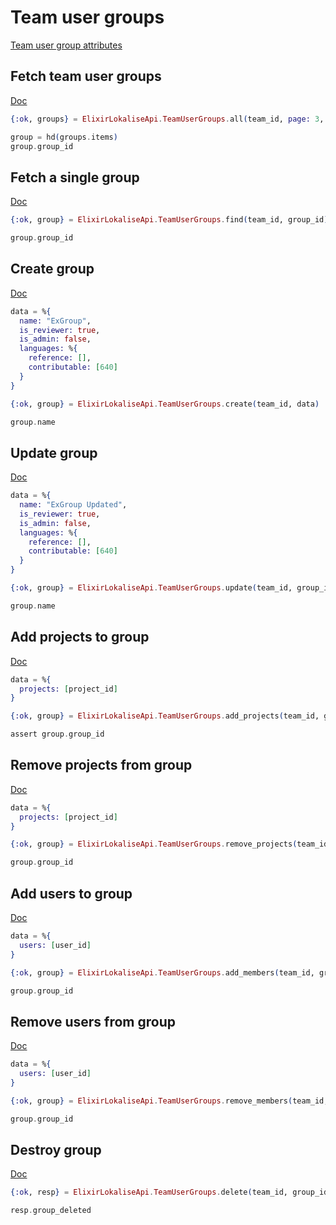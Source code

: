 # Team user groups

[Team user group attributes](https://app.lokalise.com/api2docs/curl/#object-team-user-groups)

## Fetch team user groups

[Doc](https://app.lokalise.com/api2docs/curl/#transition-list-all-groups-get)

```elixir
{:ok, groups} = ElixirLokaliseApi.TeamUserGroups.all(team_id, page: 3, limit: 2)

group = hd(groups.items)
group.group_id
```

## Fetch a single group

[Doc](https://app.lokalise.com/api2docs/curl/#transition-retrieve-a-group-get)

```elixir
{:ok, group} = ElixirLokaliseApi.TeamUserGroups.find(team_id, group_id)

group.group_id
```

## Create group

[Doc](https://app.lokalise.com/api2docs/curl/#transition-create-a-group-post)

```elixir
data = %{
  name: "ExGroup",
  is_reviewer: true,
  is_admin: false,
  languages: %{
    reference: [],
    contributable: [640]
  }
}

{:ok, group} = ElixirLokaliseApi.TeamUserGroups.create(team_id, data)

group.name
```

## Update group

[Doc](https://app.lokalise.com/api2docs/curl/#transition-update-a-group-put)

```elixir
data = %{
  name: "ExGroup Updated",
  is_reviewer: true,
  is_admin: false,
  languages: %{
    reference: [],
    contributable: [640]
  }
}

{:ok, group} = ElixirLokaliseApi.TeamUserGroups.update(team_id, group_id, data)

group.name
```

## Add projects to group

[Doc](https://app.lokalise.com/api2docs/curl/#transition-add-projects-to-group-put)

```elixir
data = %{
  projects: [project_id]
}

{:ok, group} = ElixirLokaliseApi.TeamUserGroups.add_projects(team_id, group_id, data)

assert group.group_id
```

## Remove projects from group

[Doc](https://app.lokalise.com/api2docs/curl/#transition-remove-projects-from-group-put)

```elixir
data = %{
  projects: [project_id]
}

{:ok, group} = ElixirLokaliseApi.TeamUserGroups.remove_projects(team_id, group_id, data)

group.group_id
```

## Add users to group

[Doc](https://app.lokalise.com/api2docs/curl/#transition-add-members-to-group-put)

```elixir
data = %{
  users: [user_id]
}

{:ok, group} = ElixirLokaliseApi.TeamUserGroups.add_members(team_id, group_id, data)

group.group_id
```

## Remove users from group

[Doc](https://app.lokalise.com/api2docs/curl/#transition-remove-members-from-group-put)

```elixir
data = %{
  users: [user_id]
}

{:ok, group} = ElixirLokaliseApi.TeamUserGroups.remove_members(team_id, group_id, data)

group.group_id
```

## Destroy group

[Doc](https://app.lokalise.com/api2docs/curl/#transition-delete-a-group-delete)

```elixir
{:ok, resp} = ElixirLokaliseApi.TeamUserGroups.delete(team_id, group_id)

resp.group_deleted
```
